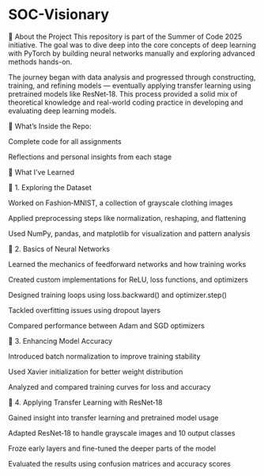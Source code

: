 # SOC-Visionary
🚀 About the Project
This repository is part of the Summer of Code 2025 initiative. The goal was to dive deep into the core concepts of deep learning with PyTorch by building neural networks manually and exploring advanced methods hands-on.

The journey began with data analysis and progressed through constructing, training, and refining models — eventually applying transfer learning using pretrained models like ResNet‑18. This process provided a solid mix of theoretical knowledge and real-world coding practice in developing and evaluating deep learning models.

📌 What’s Inside the Repo:

Complete code for all assignments

Reflections and personal insights from each stage

🧠 What I’ve Learned

📌 1. Exploring the Dataset

Worked on Fashion‑MNIST, a collection of grayscale clothing images

Applied preprocessing steps like normalization, reshaping, and flattening

Used NumPy, pandas, and matplotlib for visualization and pattern analysis

📌 2. Basics of Neural Networks

Learned the mechanics of feedforward networks and how training works

Created custom implementations for ReLU, loss functions, and optimizers

Designed training loops using loss.backward() and optimizer.step()

Tackled overfitting issues using dropout layers

Compared performance between Adam and SGD optimizers

📌 3. Enhancing Model Accuracy

Introduced batch normalization to improve training stability

Used Xavier initialization for better weight distribution

Analyzed and compared training curves for loss and accuracy

📌 4. Applying Transfer Learning with ResNet‑18

Gained insight into transfer learning and pretrained model usage

Adapted ResNet‑18 to handle grayscale images and 10 output classes

Froze early layers and fine-tuned the deeper parts of the model

Evaluated the results using confusion matrices and accuracy scores
